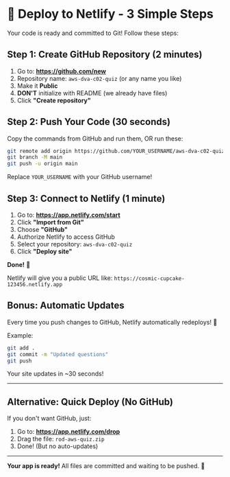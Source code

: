 # 🚀 Deploy to Netlify - 3 Simple Steps

Your code is ready and committed to Git! Follow these steps:

## Step 1: Create GitHub Repository (2 minutes)

1. Go to: **https://github.com/new**
2. Repository name: `aws-dva-c02-quiz` (or any name you like)
3. Make it **Public**
4. **DON'T** initialize with README (we already have files)
5. Click **"Create repository"**

## Step 2: Push Your Code (30 seconds)

Copy the commands from GitHub and run them, OR run these:

```bash
git remote add origin https://github.com/YOUR_USERNAME/aws-dva-c02-quiz.git
git branch -M main
git push -u origin main
```

Replace `YOUR_USERNAME` with your GitHub username!

## Step 3: Connect to Netlify (1 minute)

1. Go to: **https://app.netlify.com/start**
2. Click **"Import from Git"**
3. Choose **"GitHub"**
4. Authorize Netlify to access GitHub
5. Select your repository: `aws-dva-c02-quiz`
6. Click **"Deploy site"**

**Done!** 🎉

Netlify will give you a public URL like:
`https://cosmic-cupcake-123456.netlify.app`

## Bonus: Automatic Updates

Every time you push changes to GitHub, Netlify automatically redeploys! 🔄

Example:
```bash
git add .
git commit -m "Updated questions"
git push
```

Your site updates in ~30 seconds!

---

## Alternative: Quick Deploy (No GitHub)

If you don't want GitHub, just:
1. Go to: **https://app.netlify.com/drop**
2. Drag the file: `rod-aws-quiz.zip`
3. Done! (But no auto-updates)

---

**Your app is ready!** All files are committed and waiting to be pushed. 🚀

